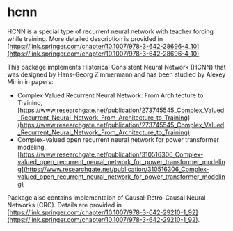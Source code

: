 # hcnn
HCNN is a special type of recurrent neural network with teacher forcing while training.
More detailed description is provided in [https://link.springer.com/chapter/10.1007/978-3-642-28696-4_10](https://link.springer.com/chapter/10.1007/978-3-642-28696-4_10)

This package implements Historical Consistent Neural Network (HCNN) that was designed by Hans-Georg Zimmermann and has been studied by Alexey Minin in papers:
* Complex Valued Recurrent Neural Network: From Architecture to Training, [https://www.researchgate.net/publication/273745545_Complex_Valued_Recurrent_Neural_Network_From_Architecture_to_Training](https://www.researchgate.net/publication/273745545_Complex_Valued_Recurrent_Neural_Network_From_Architecture_to_Training)
* Complex-valued open recurrent neural network for power transformer modeling, [https://www.researchgate.net/publication/310516306_Complex-valued_open_recurrent_neural_network_for_power_transformer_modeling](https://www.researchgate.net/publication/310516306_Complex-valued_open_recurrent_neural_network_for_power_transformer_modeling)

Package also contains implementaion of Causal-Retro-Causal Neural Networks (CRC). Details are provided in [https://link.springer.com/chapter/10.1007/978-3-642-29210-1_92](https://link.springer.com/chapter/10.1007/978-3-642-29210-1_92).



